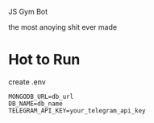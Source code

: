 JS Gym Bot

the most anoying shit ever made

# Hot to Run

create .env

```
MONGODB_URL=db_url
DB_NAME=db_name
TELEGRAM_API_KEY=your_telegram_api_key
```
